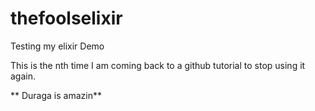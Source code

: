 # thefoolselixir
Testing my elixir Demo

This is the nth time I am coming back to a github tutorial to stop using it again.

** Duraga is amazin**
